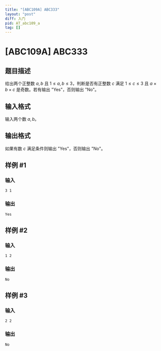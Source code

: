 ```yaml
---
title: "[ABC109A] ABC333"
layout: "post"
diff: 入门
pid: AT_abc109_a
tag: []
---
```


# [ABC109A] ABC333

## 题目描述

给出两个正整数 $a, b$ 且 $1 \le a, b \le 3$，判断是否有正整数 $c$ 满足 $1 \le c \le 3$ 且 $a \times b \times c$ 是奇数。若有输出 "Yes"，否则输出 "No"。

## 输入格式

输入两个数 $a, b$。

## 输出格式

如果有数 $c$ 满足条件则输出 "Yes"，否则输出 "No"。

## 样例 #1

### 输入

```
3 1
```

### 输出

```
Yes
```

## 样例 #2

### 输入

```
1 2
```

### 输出

```
No
```

## 样例 #3

### 输入

```
2 2
```

### 输出

```
No
```

